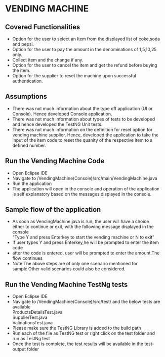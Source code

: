 
# VENDING MACHINE



## Covered Functionalities

- Option for the user to select an Item from the displayed list of coke,soda and pepsi.
- Option for the user to pay the amount in the denominations of 1,5,10,25 only.
- Collect item and the change if any.
- Option for the user to cancel the item and get the refund before buying the item.
- Option for the supplier to reset the machine upon successful authentication.

## Assumptions

- There was not much information about the type off application (UI or Console). Hence developed Console application.
- There was not much information about types of tests to be developed and hence developed the TestNG Unit tests.
- There was not much information on the definition for reset option for vending machine supplier. Hence, developed the application to take the input of the item code to reset the quanity of the respective item to a defined number.


## Run the Vending Machine Code

 - Open Eclipse IDE
 - Navigate to /VendingMachine(Console)/src/main/VendingMachine.java
 - Run the application
 - The application will open in the console and operation of the application is self explanatory based on the messages displayed in the console.
 
## Sample flow of the application

- As soon as VendingMachine.java is run, the user will have a choice either to continue or exit, with   the following message displayed in the console<br />
"Type Y and press Enterkey to start the vending machine or N to exit"
- If user types Y and press Enterkey,he will be prompted to enter the item code
- after the code is entered, user will be prompted to enter the amount.The flow continues
- Note:The above steps are of only one scenario mentioned for sample.Other valid scenarios could also be considered.
  
## Run the Vending Machine TestNg tests

 - Open Eclipse IDE
 - Navigate to /VendingMachine(Console)/src/test/ and the below tests are available <br />
 			ProductsDetailsTest.java <br />
 			SupplierTest.java <br />
 			ValidationsTest.java <br />
 - Please make sure the TestNG Library is added to the build path 
 - Run each of the file as TestNG test or right click on the test folder and run as TestNg test
 - Once the test is complete, the test results will be available in the test-output folder

